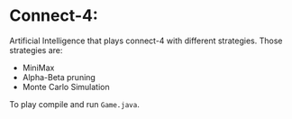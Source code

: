 # **Connect-4:** 
Artificial Intelligence that plays connect-4 with different strategies.
Those strategies are:
- MiniMax
- Alpha-Beta pruning
- Monte Carlo Simulation

To play compile and run `Game.java`.
